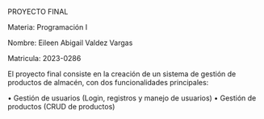 PROYECTO FINAL

Materia: Programación I

Nombre: Eileen Abigail Valdez Vargas

Matricula: 2023-0286

El proyecto final consiste en la creación de un sistema de gestión de productos de almacén, con dos funcionalidades principales:

• Gestión de usuarios (Login, registros y manejo de usuarios) 
• Gestión de productos (CRUD de productos)
